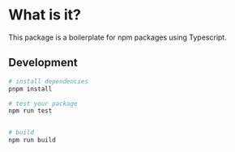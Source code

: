 # What is it?

This package is a boilerplate for npm packages using Typescript.


## Development

```bash
# install dependencies
pnpm install

# test your package
npm run test


# build
npm run build
```
